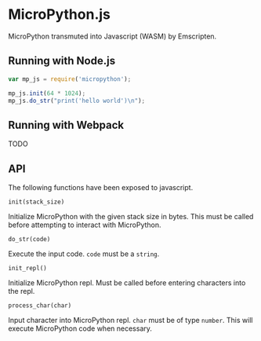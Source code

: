 MicroPython.js
==============

MicroPython transmuted into Javascript (WASM) by Emscripten.

Running with Node.js
--------------------

```javascript
var mp_js = require('micropython');

mp_js.init(64 * 1024);
mp_js.do_str("print('hello world')\n");
```

Running with Webpack
-----------------
TODO

API
---

The following functions have been exposed to javascript.

```
init(stack_size)
```

Initialize MicroPython with the given stack size in bytes. This must be
called before attempting to interact with MicroPython.

```
do_str(code)
```

Execute the input code. `code` must be a `string`.

```
init_repl()
```

Initialize MicroPython repl. Must be called before entering characters into
the repl.

```
process_char(char)
```

Input character into MicroPython repl. `char` must be of type `number`. This 
will execute MicroPython code when necessary.
